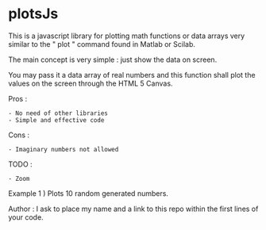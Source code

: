 plotsJs
======

This is a javascript library for plotting math functions or data arrays very similar to the " plot " command found in Matlab or Scilab.

The main concept is very simple : just show the data on screen.

You may pass it a data array of real numbers and this function shall plot the values on the screen through the HTML 5 Canvas.

Pros :

	- No need of other libraries
	- Simple and effective code

Cons :

	- Imaginary numbers not allowed

 TODO :
 
  	- Zoom

Example 1 ) Plots 10 random generated numbers.

Author : I ask to place my name and a link to this repo within the first lines of your code. 

